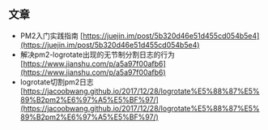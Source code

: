 ## 文章

* PM2入门实践指南 [https://juejin.im/post/5b320d46e51d455cd054b5e4](https://juejin.im/post/5b320d46e51d455cd054b5e4)
* 解决pm2-logrotate出现的无节制分割日志的行为 [https://www.jianshu.com/p/a5a97f00afb6](https://www.jianshu.com/p/a5a97f00afb6)
* logrotate切割pm2日志 [https://jacoobwang.github.io/2017/12/28/logrotate%E5%88%87%E5%89%B2pm2%E6%97%A5%E5%BF%97/](https://jacoobwang.github.io/2017/12/28/logrotate%E5%88%87%E5%89%B2pm2%E6%97%A5%E5%BF%97/)



